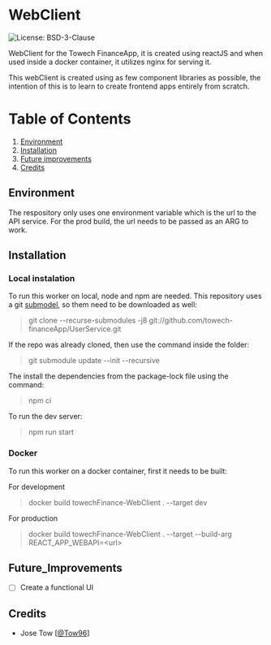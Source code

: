 # WebClient

![License: BSD-3-Clause](https://img.shields.io/github/license/towech-financeApp/WebClient)

WebClient for the Towech FinanceApp, it is created using reactJS and when used inside
a docker container, it utilizes nginx for serving it.

This webClient is created using as few component libraries as possible, the intention of this 
is to learn to create frontend apps entirely from scratch.

# Table of Contents
1. [Environment](#Environment)
2. [Installation](#Installation)
3. [Future improvements](#Future_Improvements)
4. [Credits](#Credits)

## Environment
The respository only uses one environment variable which is the url to the API service.
For the prod build, the url needs to be passed as an ARG to work.

## Installation

### Local instalation
To run this worker on local, node and npm are needed. This repository uses a git 
[submodel](https://github.com/towech-financeApp/Models), so them need to be downloaded 
as well: 

> git clone --recurse-submodules -j8 git://github.com/towech-financeApp/UserService.git

If the repo was already cloned, then use the command inside the folder:
> git submodule update --init --recursive

The install the dependencies from the package-lock file using the command:
> npm ci

To run the dev server:
> npm run start

### Docker
To run this worker on a docker container, first it needs to be built:

For development
> docker build towechFinance-WebClient . --target dev

For production
> docker build towechFinance-WebClient . --target --build-arg REACT_APP_WEBAPI=\<url>

## Future_Improvements
- [ ] Create a functional UI

## Credits
- Jose Tow [[@Tow96](https://github.com/Tow96)]
